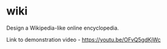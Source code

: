 # wiki
Design a Wikipedia-like online encyclopedia.


Link to demonstration video - https://youtu.be/OFvQ5gdKjWc
